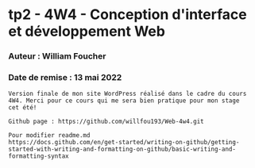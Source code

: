 # tp2 - 4W4 - Conception d'interface et développement Web
### Auteur : William Foucher
### Date de remise : 13 mai 2022

```
Version finale de mon site WordPress réalisé dans le cadre du cours 4W4. Merci pour ce cours qui me sera bien pratique pour mon stage
cet été!

Github page : https://github.com/willfou193/Web-4w4.git

Pour modifier readme.md
https://docs.github.com/en/get-started/writing-on-github/getting-started-with-writing-and-formatting-on-github/basic-writing-and-formatting-syntax